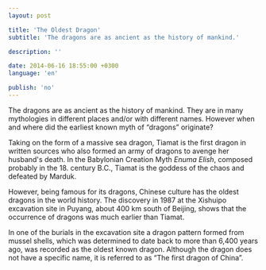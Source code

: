 ```yaml
---
layout: post

title: 'The Oldest Dragon'
subtitle: 'The dragons are as ancient as the history of mankind.'

description: ''

date: 2014-06-16 18:55:00 +0300
language: 'en'

publish: 'no'
---
```


The dragons are as ancient as the history of mankind. They are in many mythologies in different places and/or with different names. However when and where did the earliest known myth of “dragons” originate?

Taking on the form of a massive sea dragon, Tiamat is the first dragon in written sources who also formed an army of dragons to avenge her husband's death. In the Babylonian Creation Myth *Enuma Elish*, composed probably in the 18. century B.C., Tiamat is the goddess of the chaos and defeated by Marduk.

However, being famous for its dragons, Chinese culture has the oldest dragons in the world history. The discovery in 1987 at the Xishuipo excavation site in Puyang, about 400 km south of Beijing, shows that the occurrence of dragons was much earlier than Tiamat.

In one of the burials in the excavation site a dragon pattern formed from mussel shells, which was determined to date back to more than 6,400 years ago, was recorded as the oldest known dragon. Although the dragon does not have a specific name, it is referred to as “The first dragon of China”.
